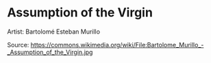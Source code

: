 # Assumption of the Virgin

Artist: Bartolomé Esteban Murillo

Source: <https://commons.wikimedia.org/wiki/File:Bartolome_Murillo_-_Assumption_of_the_Virgin.jpg>